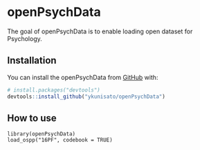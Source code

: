 
<!-- README.md is generated from README.Rmd. Please edit that file -->

# openPsychData

<!-- badges: start -->

<!-- badges: end -->

The goal of openPsychData is to enable loading open dataset for
Psychology.

## Installation

You can install the openPsychData from [GitHub](https://github.com/)
with:

``` r
# install.packages("devtools")
devtools::install_github("ykunisato/openPsychData")
```

## How to use

    library(openPsychData)
    load_ospp("16PF", codebook = TRUE)
